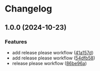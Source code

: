 # Changelog

## 1.0.0 (2024-10-23)


### Features

* add release please workflow ([41a157d](https://github.com/CamilaMontoya1786/DevOps-Grupo6-Fronted/commit/41a157da779a679dfe04eb8fbe7670e764ac289e))
* add release please workflow ([54dfb58](https://github.com/CamilaMontoya1786/DevOps-Grupo6-Fronted/commit/54dfb58caa527b3f87f81ae222374be068ad5b01))
* release please workflow ([86be96a](https://github.com/CamilaMontoya1786/DevOps-Grupo6-Fronted/commit/86be96a9f3110ef1f357a7706423b3e0f6d2fde7))
